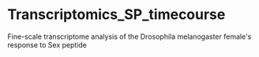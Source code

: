 # Transcriptomics_SP_timecourse
Fine-scale transcriptome analysis of the Drosophila melanogaster female's response to Sex peptide
